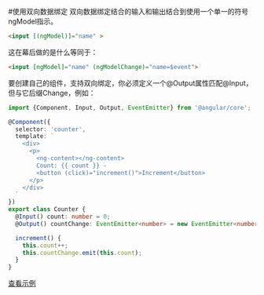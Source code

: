 #使用双向数据绑定
双向数据绑定结合的输入和输出结合到使用一个单一的符号ngModel指示。
```html
<input [(ngModel)]="name" >
```
这在幕后做的是什么等同于：
```html
<input [ngModel]="name" (ngModelChange)="name=$event">
```
要创建自己的组件，支持双向绑定，你必须定义一个@Output属性匹配@Input，但与它后缀Change，例如：
```ts
import {Component, Input, Output, EventEmitter} from '@angular/core';

@Component({
  selector: 'counter',
  template: `
    <div>
      <p>
        <ng-content></ng-content>
        Count: {{ count }} -
        <button (click)="increment()">Increment</button>
      </p>
    </div>
  `
})
export class Counter {
  @Input() count: number = 0;
  @Output() countChange: EventEmitter<number> = new EventEmitter<number>();

  increment() {
    this.count++;
    this.countChange.emit(this.count);
  }
}
```
[查看示例](http://plnkr.co/edit/nwRNxpoTuk4M60Y5Khq8?p=preview)